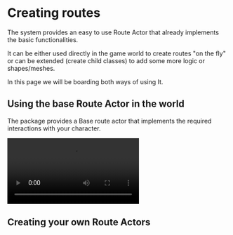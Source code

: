 # Creating routes

The system provides an easy to use Route Actor that already implements the basic functionalities.

It can be either used directly in the game world to create routes "on the fly" or can be extended (create child classes) to add some more logic or shapes/meshes.

In this page we will be boarding both ways of using It.


## Using the base Route Actor in the world
 The package provides a Base route actor that implements the required interactions with your character.

 ![type:video](../images/setup/routes/[UE%20Crawling%20System]%20Creating%20a%20route%20in%20the%20world-small.mp4)



## Creating your own Route Actors

